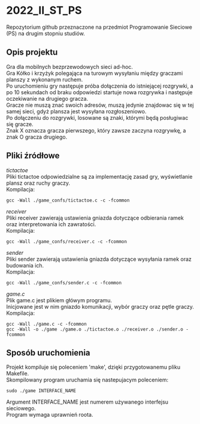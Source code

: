 # 2022_II_ST_PS  
Repozytorium github przeznaczone na przedmiot Programowanie Sieciowe (PS) na drugim stopniu studiów.

## Opis projektu  
Gra dla mobilnych bezprzewodowych sieci ad-hoc.  
Gra Kółko i krzyżyk polegająca na turowym wysyłaniu między graczami planszy z wykonanym ruchem.  
Po uruchomieniu gry następuje próba dołączenia do istniejącej rozgrywki,
a po 10 sekundach od braku odpowiedzi startuje nowa rozgrywka i następuje oczekiwanie na drugiego gracza.  
Gracze nie muszą znać swoich adresów, muszą jedynie znajdowac się w tej samej sieci, gdyż plansza jest wysyłana rozgłoszeniowo.  
Po dołączeniu do rozgrywki, losowane są znaki, którymi będą posługiwac się gracze.  
Znak X oznacza gracza pierwszego, który zawsze zaczyna rozgrywkę, a znak O gracza drugiego.  

## Pliki źródłowe  

*tictactoe*  
Pliki tictactoe odpowiedzialne są za implementację zasad gry, wyświetlanie plansz oraz ruchy graczy.  
Kompilacja:  
```
gcc -Wall ./game_confs/tictactoe.c -c -fcommon  
```  

*receiver*  
Pliki receiver zawierają ustawienia gniazda dotyczące odbierania ramek oraz interpretowania ich zawratości.  
Kompilacja:  
``` 
gcc -Wall ./game_confs/receiver.c -c -fcommon  
```  

*sender*  
Pliki sender zawierają ustawienia gniazda dotyczące wysyłania ramek oraz budowania ich.  
Kompilacja:  
```
gcc -Wall ./game_confs/sender.c -c -fcommon  
```  

*game.c*  
Plik game.c jest plikiem główym programu.  
Inicjowane jest w nim gniazdo komunikacji, wybór graczy oraz pętle graczy.  
Kompilacja:  
```
gcc -Wall ./game.c -c -fcommon  
gcc -Wall -o ./game ./game.o ./tictactoe.o ./receiver.o ./sender.o -fcommon  
```  

## Sposób uruchomienia
Projekt kompiluje się poleceniem 'make', dzięki przygotowanemu pliku Makefile.  
Skompilowany program uruchamia się nastepujacym poleceniem:  
```
sudo ./game INTERFACE_NAME  
```
Argument INTERFACE_NAME jest numerem używanego interfejsu sieciowego.  
Program wymaga uprawnień roota.
